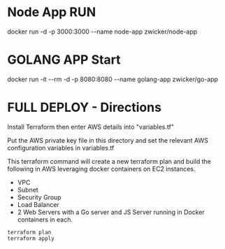 # Node App RUN
docker run -d -p 3000:3000 --name node-app zwicker/node-app

# GOLANG APP Start
docker run -it --rm -d -p 8080:8080 --name golang-app zwicker/go-app

# FULL DEPLOY - Directions
Install Terraform then enter AWS details into "variables.tf"

Put the AWS private key file in this directory and set the relevant AWS configuration variables in variables.tf

This terraform command will create a new terraform plan and build the following in AWS leveraging docker containers on EC2 instances.
* VPC
* Subnet
* Security Group
* Load Balancer
* 2 Web Servers with a Go server and JS Server running in Docker containers in each.

```
terraform plan
terraform apply
```

